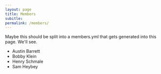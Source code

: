 ```yaml
---
layout: page
title: Members
subitle: 
permalink: /members/
---
```


Maybe this should be split into a members.yml that gets generated into this page. We'll see.

 * Austin Barrett
 * Bobby Klein
 * Henry Schmale
 * Sam Heybey